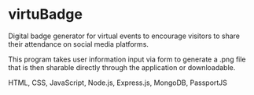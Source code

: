 # virtuBadge
Digital badge generator for virtual events to encourage visitors to share their attendance on social media platforms. 

This program takes user information input via form to generate a .png file that is then sharable directly through the application or downloadable.

HTML, CSS, JavaScript, Node.js, Express.js, MongoDB, PassportJS
